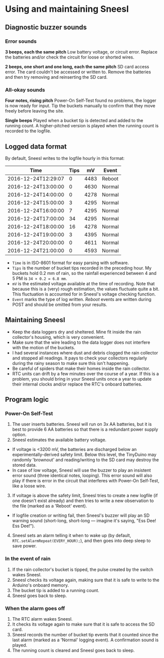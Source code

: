 # Using and maintaining Sneesl

## Diagnostic buzzer sounds

### Error sounds

**3 beeps, each the same pitch**
Low battery voltage, or circuit error. Replace the batteries and/or check the circuit for loose or shorted wires.

**2 beeps, one short and one long, each the same pitch**
SD card access error. The card couldn't be accessed or written to. Remove the batteries and then try removing and reinserting the SD card.

### All-okay sounds

**Four notes, rising pitch**
Power-On Self-Test found no problems, the logger is now ready for input. Tip the buckets manually to confirm that they move freely before leaving the site.

**Single beeps**
Played when a bucket tip is detected and added to the running count. A higher-pitched version is played when the running count is recorded to the logfile.


## Logged data format

By default, Sneesl writes to the logfile hourly in this format:

| Time                | Tips | mV   | Event  |
|---------------------|------|------|--------|
| 2016-12-24T12:29:07 | 0    | 4483 | Reboot |
| 2016-12-24T13:00:00 | 0    | 4630 | Normal |
| 2016-12-24T14:00:00 | 0    | 4278 | Normal |
| 2016-12-24T15:00:00 | 3    | 4295 | Normal |
| 2016-12-24T16:00:00 | 7    | 4295 | Normal |
| 2016-12-24T17:00:00 | 34   | 4295 | Normal |
| 2016-12-24T18:00:00 | 16   | 4278 | Normal |
| 2016-12-24T19:00:00 | 3    | 4395 | Normal |
| 2016-12-24T20:00:00 | 0    | 4611 | Normal |
| 2016-12-24T21:00:00 | 0    | 4593 | Normal |

- `Time` is in ISO-8601 format for easy parsing with software.
- `Tips` is the number of bucket tips recorded in the preceding hour. My buckets hold 0.2 mm of rain, so the rainfall experienced between 4 and 5 PM is `34 × 0.2 = 6.8 mm`.
- `mV` is the estimated voltage available at the time of recording. Note that because this is a (very) rough estimation, the values fluctuate quite a bit. This fluctuation is accounted for in Sneesl's voltage checking function.
- `Event` marks the type of log written. _Reboot_ events are written during POST and should be omitted from your results.

## Maintaining Sneesl

- Keep the data loggers dry and sheltered. Mine fit inside the rain collector's housing, which is very convenient.
- Make sure that the wire leading to the data logger does not interfere with the motion of the buckets.
- I had several instances where dust and debris clogged the rain collector and stopped all readings. It pays to check your collectors regularly during the rainy season to make sure this isn't happening.
- Be careful of spiders that make their homes inside the rain collector.
- RTC units can drift by a few minutes over the course of a year. If this is a problem, you should bring in your Sneesl units once a year to update their internal clocks and/or replace the RTC's onboard batteries.

## Program logic

### Power-On Self-Test

1. The user inserts batteries. Sneesl will run on 3x AA batteries, but it is best to provide 6 AA batteries so that there is a redundant power supply option.
2. Sneesl estimates the available battery voltage.
  - If voltage is <3200 mV, the batteries are discharged below an experimentally-derived safety limit. Below this level, the TinyDuino may randomly 'brownout' and reading/writing to the SD card may destroy the stored data.
  - In case of low voltage, Sneesl will use the buzzer to play an insistent error sound (three identical notes, looping). This error sound will also play if there is error in the circuit that interferes with Power-On Self-Test, like a loose wire.
3. If voltage is above the safety limit, Sneesl tries to create a new logfile (if one doesn't exist already) and then tries to write a new observation to the file (marked as a 'Reboot' event).
  - If logfile creation or writing fail, then Sneesl's buzzer will play an SD warning sound (short-long, short-long — imagine it's saying, "Ess Dee! Ess Dee!").
4. Sneesl sets an alarm telling it when to wake up (by default, `RTC.setAlarmRepeat(EVERY_HOUR);`), and then goes into deep sleep to save power.

### In the event of rain

1. If the rain collector's bucket is tipped, the pulse created by the switch wakes Sneesl.
2. Sneesl checks its voltage again, making sure that it is safe to write to the Arduino's onboard memory.
3. The bucket tip is added to a running count.
4. Sneesl goes back to sleep.

### When the alarm goes off

1. The RTC alarm wakes Sneesl.
2. It checks its voltage again to make sure that it is safe to access the SD card.
3. Sneesl records the number of bucket tip events that it counted since the last alarm (marked as a 'Normal' logging event). A confirmation sound is played.
4. The running count is cleared and Sneesl goes back to sleep.
